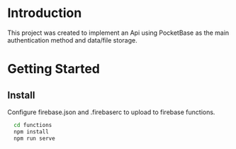 
# Introduction
This project was created to implement an Api using PocketBase as the main authentication method and data/file storage.

# Getting Started

## Install

Configure firebase.json and .firebaserc to upload to firebase functions.

```bash
  cd functions
  npm install
  npm run serve
```
    
